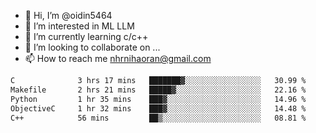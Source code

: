 - 👋 Hi, I’m @oidin5464
- 👀 I’m interested in ML LLM
- 🌱 I’m currently learning c/c++
- 💞️ I’m looking to collaborate on ...
- 📫 How to reach me nhrnihaoran@gmail.com

<!--START_SECTION:waka-->

```txt
C              3 hrs 17 mins   ███████▓░░░░░░░░░░░░░░░░░   30.99 %
Makefile       2 hrs 21 mins   █████▓░░░░░░░░░░░░░░░░░░░   22.16 %
Python         1 hr 35 mins    ███▓░░░░░░░░░░░░░░░░░░░░░   14.96 %
ObjectiveC     1 hr 32 mins    ███▓░░░░░░░░░░░░░░░░░░░░░   14.48 %
C++            56 mins         ██▒░░░░░░░░░░░░░░░░░░░░░░   08.81 %
```

<!--END_SECTION:waka-->

<!---
oidin5464/oidin5464 is a ✨ special ✨ repository because its `README.md` (this file) appears on your GitHub profile.
You can click the Preview link to take a look at your changes.
--->
